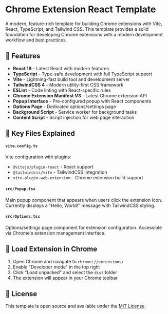 # Chrome Extension React Template

A modern, feature-rich template for building Chrome extensions with Vite, React, TypeScript, and Tailwind CSS. This template provides a solid foundation for developing Chrome extensions with a modern development workflow and best practices.

## 🚀 Features

- **React 19** - Latest React with modern features
- **TypeScript** - Type-safe development with full TypeScript support
- **Vite** - Lightning-fast build tool and development server
- **TailwindCSS 4** - Modern utility-first CSS framework
- **ESLint** - Code linting with React-specific rules
- **Chrome Extension Manifest V3** - Latest Chrome extension API
- **Popup Interface** - Pre-configured popup with React components
- **Options Page** - Dedicated options/settings page
- **Background Script** - Service worker for background tasks
- **Content Script** - Script injection for web page interaction

## 📁 Key Files Explained

#### `vite.config.ts`

Vite configuration with plugins:

- `@vitejs/plugin-react` - React support
- `@tailwindcss/vite` - TailwindCSS integration
- `vite-plugin-web-extension` - Chrome extension build support

#### `src/Popup.tsx`

Main popup component that appears when users click the extension icon. Currently displays a "Hello, World!" message with TailwindCSS styling.

#### `src/Options.tsx`

Options/settings page component for extension configuration. Accessible via Chrome's extension management interface.

## 🧩 Load Extension in Chrome

1. Open Chrome and navigate to `chrome://extensions/`
2. Enable "Developer mode" in the top right
3. Click "Load unpacked" and select the `dist` folder
4. The extension will appear in your Chrome toolbar

## 📄 License

This template is open source and available under the [MIT License](LICENSE).
